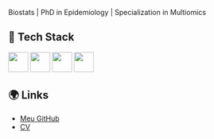 <!DOCTYPE html>
<html lang="en">
<head>
  <meta charset="UTF-8" />
  <title>William Dartora </title>
</head>
<body>
  <p>Biostats | PhD in Epidemiology | Specialization in Multiomics</p>

  <h2>🔧 Tech Stack</h2>
  <div>
    <img src="https://cdn.jsdelivr.net/gh/devicons/devicon/icons/r/r-original.svg" height="40" />
    <img src="https://cdn.jsdelivr.net/gh/devicons/devicon/icons/python/python-original.svg" height="40" />
    <img src="https://cdn.jsdelivr.net/gh/devicons/devicon/icons/jupyter/jupyter-original.svg" height="40" />
    <img src="https://cdn.jsdelivr.net/gh/devicons/devicon/icons/linux/linux-original.svg" height="40" />
  </div>

  <h2>🌍 Links</h2>
  <ul>
    <li><a href="https://github.com/wdartora">Meu GitHub</a></li>
    <li><a href="https://wdartora.github.io/">CV</a></li>
  </ul>
</body>
</html>
